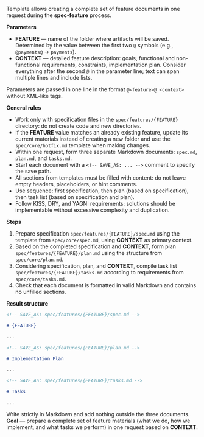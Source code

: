 <!-- spec-feature: unified launch -->

Template allows creating a complete set of feature documents in one request during the **spec-feature** process.

**Parameters**

- **FEATURE** — name of the folder where artifacts will be saved. Determined by the value between the first two `@` symbols (e.g., `@payments@` → `payments`).
- **CONTEXT** — detailed feature description: goals, functional and non-functional requirements, constraints, implementation plan. Consider everything after the second `@` in the parameter line; text can span multiple lines and include lists.

Parameters are passed in one line in the format `@<feature>@ <context>` without XML-like tags.

**General rules**

- Work only with specification files in the `spec/features/{FEATURE}` directory: do not create code and new directories.
- If the **FEATURE** value matches an already existing feature, update its current materials instead of creating a new folder and use the `spec/core/hotfix.md` template when making changes.
- Within one request, form three separate Markdown documents: `spec.md`, `plan.md`, and `tasks.md`.
- Start each document with a `<!-- SAVE_AS: ... -->` comment to specify the save path.
- All sections from templates must be filled with content: do not leave empty headers, placeholders, or hint comments.
- Use sequence: first specification, then plan (based on specification), then task list (based on specification and plan).
- Follow KISS, DRY, and YAGNI requirements: solutions should be implementable without excessive complexity and duplication.

**Steps**

1. Prepare specification `spec/features/{FEATURE}/spec.md` using the template from `spec/core/spec.md`, using **CONTEXT** as primary context.
2. Based on the completed specification and **CONTEXT**, form plan `spec/features/{FEATURE}/plan.md` using the structure from `spec/core/plan.md`.
3. Considering specification, plan, and **CONTEXT**, compile task list `spec/features/{FEATURE}/tasks.md` according to requirements from `spec/core/tasks.md`.
4. Check that each document is formatted in valid Markdown and contains no unfilled sections.

**Result structure**

```md
<!-- SAVE_AS: spec/features/{FEATURE}/spec.md -->

# {FEATURE}

...

<!-- SAVE_AS: spec/features/{FEATURE}/plan.md -->

# Implementation Plan

...

<!-- SAVE_AS: spec/features/{FEATURE}/tasks.md -->

# Tasks

...
```

Write strictly in Markdown and add nothing outside the three documents. **Goal** — prepare a complete set of feature materials (what we do, how we implement, and what tasks we perform) in one request based on **CONTEXT**.